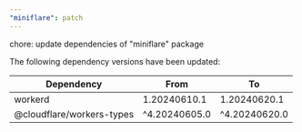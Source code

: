 ```yaml
---
"miniflare": patch
---
```


chore: update dependencies of "miniflare" package

The following dependency versions have been updated:

| Dependency                | From          | To            |
| ------------------------- | ------------- | ------------- |
| workerd                   | 1.20240610.1  | 1.20240620.1  |
| @cloudflare/workers-types | ^4.20240605.0 | ^4.20240620.0 |
